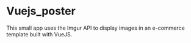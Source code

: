 # Vuejs_poster

This small app uses the Imgur API to display images in an e-commerce template built with VueJS.
